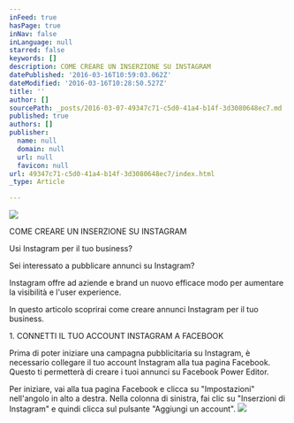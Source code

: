 ```yaml
---
inFeed: true
hasPage: true
inNav: false
inLanguage: null
starred: false
keywords: []
description: COME CREARE UN INSERZIONE SU INSTAGRAM
datePublished: '2016-03-16T10:59:03.062Z'
dateModified: '2016-03-16T10:28:50.527Z'
title: ''
author: []
sourcePath: _posts/2016-03-07-49347c71-c5d0-41a4-b14f-3d3080648ec7.md
published: true
authors: []
publisher:
  name: null
  domain: null
  url: null
  favicon: null
url: 49347c71-c5d0-41a4-b14f-3d3080648ec7/index.html
_type: Article

---
```

![](https://the-grid-user-content.s3-us-west-2.amazonaws.com/3073d8ac-214b-4b4b-ae8a-04f9e4e5b2a1.jpg)

COME CREARE UN INSERZIONE SU INSTAGRAM

Usi Instagram per il tuo business?

Sei interessato a pubblicare annunci su Instagram?

Instagram offre ad aziende e brand un nuovo efficace modo per aumentare la visibilità e l'user experience.

In questo articolo scoprirai come creare annunci Instagram per il tuo business.

1\. CONNETTI IL TUO ACCOUNT INSTAGRAM A FACEBOOK

Prima di poter iniziare una campagna pubblicitaria su Instagram, è necessario collegare il tuo account Instagram alla tua pagina Facebook. Questo ti permetterà di creare i tuoi annunci su Facebook Power Editor.

Per iniziare, vai alla tua pagina Facebook e clicca su "Impostazioni" nell'angolo in alto a destra. Nella colonna di sinistra, fai clic su "Inserzioni di Instagram" e quindi clicca sul pulsante "Aggiungi un account".
![](https://the-grid-user-content.s3-us-west-2.amazonaws.com/74b059df-ee97-48b5-864a-ee4710fc9969.png)